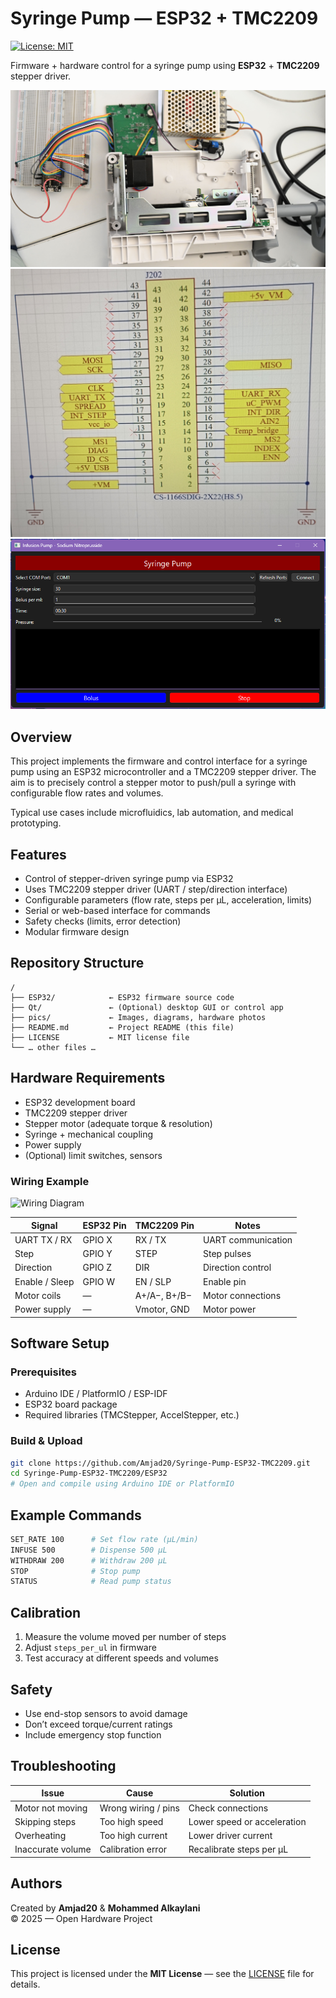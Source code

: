 # Syringe Pump — ESP32 + TMC2209

[![License: MIT](https://img.shields.io/badge/License-MIT-yellow.svg)](LICENSE)

Firmware + hardware control for a syringe pump using **ESP32** + **TMC2209** stepper driver.

![Syringe Pump Prototype](pics/syringe_pump.jpg)
![Hardware Connections](pics/hardware_diagram.jpg)
![GUI Controler](pics/controler.jpg)

## Overview

This project implements the firmware and control interface for a syringe pump using an ESP32 microcontroller and a TMC2209 stepper driver. The aim is to precisely control a stepper motor to push/pull a syringe with configurable flow rates and volumes.

Typical use cases include microfluidics, lab automation, and medical prototyping.

## Features

- Control of stepper-driven syringe pump via ESP32  
- Uses TMC2209 stepper driver (UART / step/direction interface)  
- Configurable parameters (flow rate, steps per µL, acceleration, limits)  
- Serial or web-based interface for commands  
- Safety checks (limits, error detection)  
- Modular firmware design

## Repository Structure

```
/
├── ESP32/            ← ESP32 firmware source code  
├── Qt/               ← (Optional) desktop GUI or control app  
├── pics/             ← Images, diagrams, hardware photos  
├── README.md         ← Project README (this file)  
├── LICENSE           ← MIT license file  
└── … other files …
```

## Hardware Requirements

- ESP32 development board  
- TMC2209 stepper driver  
- Stepper motor (adequate torque & resolution)  
- Syringe + mechanical coupling  
- Power supply  
- (Optional) limit switches, sensors

### Wiring Example

![Wiring Diagram](pics/wiring_diagram.png)

| Signal            | ESP32 Pin | TMC2209 Pin | Notes |
|-------------------|-----------|--------------|-------|
| UART TX / RX      | GPIO X    | RX / TX      | UART communication |
| Step              | GPIO Y    | STEP         | Step pulses |
| Direction         | GPIO Z    | DIR          | Direction control |
| Enable / Sleep    | GPIO W    | EN / SLP     | Enable pin |
| Motor coils       | —         | A+/A−, B+/B− | Motor connections |
| Power supply      | —         | Vmotor, GND  | Motor power |

## Software Setup

### Prerequisites

- Arduino IDE / PlatformIO / ESP-IDF  
- ESP32 board package  
- Required libraries (TMCStepper, AccelStepper, etc.)

### Build & Upload

```bash
git clone https://github.com/Amjad20/Syringe-Pump-ESP32-TMC2209.git
cd Syringe-Pump-ESP32-TMC2209/ESP32
# Open and compile using Arduino IDE or PlatformIO
```

## Example Commands

```bash
SET_RATE 100      # Set flow rate (µL/min)
INFUSE 500        # Dispense 500 µL
WITHDRAW 200      # Withdraw 200 µL
STOP              # Stop pump
STATUS            # Read pump status
```

## Calibration

1. Measure the volume moved per number of steps  
2. Adjust `steps_per_ul` in firmware  
3. Test accuracy at different speeds and volumes

## Safety

- Use end-stop sensors to avoid damage  
- Don’t exceed torque/current ratings  
- Include emergency stop function

## Troubleshooting

| Issue | Cause | Solution |
|-------|--------|-----------|
| Motor not moving | Wrong wiring / pins | Check connections |
| Skipping steps | Too high speed | Lower speed or acceleration |
| Overheating | Too high current | Lower driver current |
| Inaccurate volume | Calibration error | Recalibrate steps per µL |

## Authors

Created by **Amjad20** & **Mohammed Alkaylani**  
© 2025 — Open Hardware Project

## License

This project is licensed under the **MIT License** — see the [LICENSE](LICENSE) file for details.
